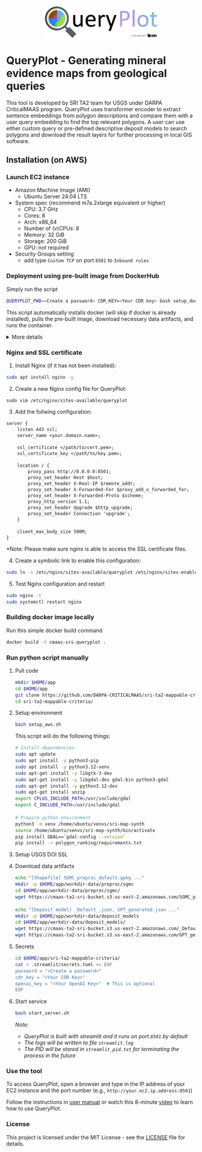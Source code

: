 
<p align="center">
  <img width="300" src="images/logo.png">
</p>

# QueryPlot - Generating mineral evidence maps from geological queries
This tool is developed by SRI TA2 team for USGS under DARPA CriticalMAAS program. QueryPlot uses transformer encoder to extract sentence embeddings from polygon descriptions and compare them with a user query embedding to find the top relevant polygons. A user can use either custom query or pre-defined descriptive deposit models to search polygons and download the result layers for further processing in local GIS software.


## Installation (on AWS)
### Launch EC2 instance
-   Amazon Machine Image (AMI)
    -   Ubuntu Server 24.04 LTS
-   System spec (recommend m7a.2xlarge equivalent or higher)
    -   CPU: 3.7 GHz
    -   Cores: 8
    -   Arch: x86_64
    -   Number of (v)CPUs: 8
    -   Memory: 32 GiB
    -   Storage: 200 GiB
    -   GPU: not required
-   Security Groups setting
    -   add type `Custom TCP` on port `8501` to `Inbound rules`

### Deployment using pre-built image from DockerHub
Simply run the script
```bash
QUERYPLOT_PWD=<Create a password> CDR_KEY=<Your CDR key> bash setup_docker.sh
```
This script automatically installs docker (will skip if docker is already installed), pulls the pre-built image, download necessary data artifacts, and runs the container.
<details>
  <summary>More details</summary>

1.  Install Docker
    ```bash
    # https://docs.docker.com/engine/install/ubuntu/#install-using-the-repository
    # Add Docker's official GPG key:
    sudo apt-get update
    sudo apt-get install ca-certificates curl
    sudo install -m 0755 -d /etc/apt/keyrings
    sudo curl -fsSL https://download.docker.com/linux/ubuntu/gpg -o /etc/apt/keyrings/docker.asc
    sudo chmod a+r /etc/apt/keyrings/docker.asc

    # Add the repository to Apt sources:
    echo \
    "deb [arch=$(dpkg --print-architecture) signed-by=/etc/apt/keyrings/docker.asc] https://download.docker.com/linux/ubuntu \
    $(. /etc/os-release && echo "$VERSION_CODENAME") stable" | \
    sudo tee /etc/apt/sources.list.d/docker.list > /dev/null
    sudo apt-get update

    sudo apt-get install docker-ce docker-ce-cli containerd.io docker-buildx-plugin docker-compose-plugin

    # Add current user to the Docker group (optional, avoids using 'sudo' for Docker commands)
    sudo usermod -aG docker $USER
    ```

2.  Pull image from DockerHub
    ```bash
    docker pull mye1225/cmaas-sri-queryplot:latest
    ```

    Alternatively, you can also build docker image from source
    ```bash
    git clone https://github.com/DARPA-CRITICALMAAS/sri-ta2-mappable-criteria.git
    cd sri-ta2-mappable-criteria
    docker build -t cmaas-sri-queryplot .
    ```

3. Download data artifacts
    ```bash
    echo "Downloading data artifacts"
    echo "[Shapefile] SGMC_preproc_default.gpkg ..."
    mkdir -p $HOME/app/workdir-data/preproc/sgmc
    cd $HOME/app/workdir-data/preproc/sgmc/
    wget https://cmaas-ta2-sri-bucket.s3.us-east-2.amazonaws.com/SGMC_preproc_default.gpkg

    echo "[Deposit model] _Default_.json, GPT_generated.json ..."
    mkdir -p $HOME/app/workdir-data/deposit_models
    cd $HOME/app/workdir-data/deposit_models/
    wget https://cmaas-ta2-sri-bucket.s3.us-east-2.amazonaws.com/_Default_.json
    wget https://cmaas-ta2-sri-bucket.s3.us-east-2.amazonaws.com/GPT_generated.json
    ```

4. Create `secrets.toml` file
    ```bash
    # export QUERYPLOT_PWD=<Your password>
    # export CDR_KEY=<Your CDR key>
    # export OPENAI_KEY=<Your OpenAI key>  

    # create secret file from envs
    echo "Creating 'secrets.toml'"
    cat > $HOME/app/secrets.toml << EOF
    password = "${QUERYPLOT_PWD:-CriticalMaas}"
    cdr_key = "${CDR_KEY:-}"
    openai_key = "${OPENAI_KEY:-}"
    EOF
    ```

5. Create and run container
    ```bash
    docker run \
    -d \
    -v $HOME/app/secrets.toml:/home/ubuntu/app/sri-ta2-mappable-criteria/.streamlit/secrets.toml \
    -v $HOME/app/workdir-data:/home/ubuntu/app/workdir-data \
    -p 8501:8501 \
    mye1225/cmaas-sri-queryplot:latest
    ```
    *Note: You could optionally create a new `config.toml` file (e.g., `$HOME/app/config.toml`) to replace the default one:*
    ```toml
    [vars]
    sys_ver = 'v1.3'
    data_dir = '../workdir-data'

    [endpoints]
    cdr_cmas = 'https://api.cdr.land/v1/prospectivity/cmas'
    cdr_push = 'https://api.cdr.land/v1/prospectivity/datasource'

    [params]
    percentile_threshold_min = 80
    percentile_threshold_default = 90
    raster_height = 500
    raster_width = 500
    map_base = 'Cartodb Positron'
    map_polygon_opacity = 0.8
    ```
    *If you do that, make sure to mount it to the container for the modification to be effective:*
    ```bash
    docker run \
    -d \
    -v $HOME/app/secrets.toml:/home/ubuntu/app/sri-ta2-mappable-criteria/.streamlit/secrets.toml \
    -v $HOME/app/config.toml:/home/ubuntu/app/sri-ta2-mappable-criteria/config.toml
    -v $HOME/app/workdir-data:/home/ubuntu/app/workdir-data \
    -p 8501:8501 \
    mye1225/cmaas-sri-queryplot:latest
    ```
</details>

### Nginx and SSL certificate
1. Install Nginx (if it has not been installed):
```bash
sudo apt install nginx -y
```

2. Create a new Nginx config file for QueryPlot:
```
sudo vim /etc/nginx/sites-available/queryplot
```

3. Add the follwing configuration:
```nginx
server {
    listen 443 ssl;
    server_name <your.domain.name>;

    ssl_certificate </path/to/cert.pem>;
    ssl_certificate_key </path/to/key.pem>;

    location / {
        proxy_pass http://0.0.0.0:8501;
        proxy_set_header Host $host;
        proxy_set_header X-Real-IP $remote_addr;
        proxy_set_header X-Forwarded-For $proxy_add_x_forwarded_for;
        proxy_set_header X-Forwarded-Proto $scheme;
        proxy_http_version 1.1;
        proxy_set_header Upgrade $http_upgrade;
        proxy_set_header Connection 'upgrade';
    }

    client_max_body_size 500M;
}
```
*Note: Please make sure nginx is able to access the SSL certificate files.

4. Create a symbolic link to enable this configuration:
```bash
sudo ln -s /etc/nginx/sites-available/queryplot /etc/nginx/sites-enabled/
```

5. Test Nginx configuration and restart
```bash
sudo nginx -t
sudo systemctl restart nginx
```

### Building docker image locally
Run this simple docker build command
```bash
docker build -t cmaas-sri-queryplot .
```

### Run python script manually
1.  Pull code
    ```bash
    mkdir $HOME/app
    cd $HOME/app
    git clone https://github.com/DARPA-CRITICALMAAS/sri-ta2-mappable-criteria.git
    cd sri-ta2-mappable-criteria/
    ```

2. Setup environment
    ```bash
    bash setup_aws.sh
    ```
    This script will do the following things:

    ```bash
    # Install dependencies
    sudo apt update
    sudo apt install -y python3-pip
    sudo apt install -y python3.12-venv
    sudo apt-get install -y libgtk-3-dev
    sudo apt-get install -y libgdal-dev gdal-bin python3-gdal
    sudo apt-get install -y python3.12-dev
    sudo apt-get install unzip
    export CPLUS_INCLUDE_PATH=/usr/include/gdal
    export C_INCLUDE_PATH=/usr/include/gdal

    # Prepare python environment
    python3 -m venv /home/ubuntu/venvs/sri-map-synth
    source /home/ubuntu/venvs/sri-map-synth/bin/activate
    pip install GDAL==`gdal-config --version`
    pip install -r polygon_ranking/requirements.txt
    ```

3.  Setup USGS DOI SSL

4.  Download data artifacts
    ```bash
    echo "[Shapefile] SGMC_preproc_default.gpkg ..."
    mkdir -p $HOME/app/workdir-data/preproc/sgmc
    cd $HOME/app/workdir-data/preproc/sgmc/
    wget https://cmaas-ta2-sri-bucket.s3.us-east-2.amazonaws.com/SGMC_preproc_default.gpkg

    echo "[Deposit model] _Default_.json, GPT_generated.json ..."
    mkdir -p $HOME/app/workdir-data/deposit_models
    cd $HOME/app/workdir-data/deposit_models/
    wget https://cmaas-ta2-sri-bucket.s3.us-east-2.amazonaws.com/_Default_.json
    wget https://cmaas-ta2-sri-bucket.s3.us-east-2.amazonaws.com/GPT_generated.json
    ```

5.  Secrets
    ```bash
    cd $HOME/app/sri-ta2-mappable-criteria/
    cat > .streamlit/secrets.toml << EOF
    password = "<Create a password>"
    cdr_key = "<Your CDR Key>"
    openai_key = "<Your OpenAI Key>"  # This is optional
    EOF
    ```

6.  Start service
    ```bash
    bash start_server.sh
    ```
    *Note:*
    -   *QueryPlot is built with streamlit and it runs on port `8501` by default*
    -   *The logs will be written to file `streamlit.log`*
    -   *The PID will be stored in `streamlit_pid.txt` for terminating the process in the future*
    
### Use the tool
To access QueryPlot, open a browser and type in the IP address of your EC2 instance and the port number (e.g., `http://your.ec2.ip.address:8501`)

Follow the instructions in [user manual](https://docs.google.com/document/d/1WTDQBVn73pqW3YsGDRtNmBFUjEyRdCFV) or watch this 8-minute [video](https://drive.google.com/file/d/1eSYXvgU6Voj8XXoXC2xKEyTE8t9aZun6) to learn how to use QueryPlot.

### License

This project is licensed under the MIT License - see the [LICENSE](./LICENSE) file for details.
